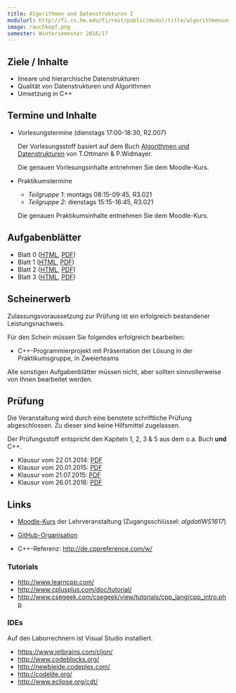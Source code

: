 ```yaml
---
title: Algorithmen und Datenstrukturen I
modulurl: http://fi.cs.hm.edu/fi/rest/public/modul/title/algorithmenunddatenstruktureni
image: rauchkopf.png
semester: Wintersemester 2016/17
---
```


<div class="row">
<div class="span6">

## Ziele / Inhalte

-   lineare und hierarchische Datenstrukturen
-   Qualität von Datenstrukturen und Algorithmen
-   Umsetzung in C++

## Termine und Inhalte

-   Vorlesungstermine (dienstags 17:00-18:30, R2.007)

    Der Vorlesungsstoff basiert auf dem Buch [Algorithmen und Datenstrukturen](http://link.springer.com/book/10.1007/978-3-8274-2804-2/page/1) von T.Ottmann & P.Widmayer.

    Die genauen Vorlesungsinhalte entnehmen Sie dem Moodle-Kurs.

-   Praktikumstermine

    -   *Teilgruppe 1*: montags 08:15-09:45, R3.021
    -   *Teilgruppe 2*: dienstags 15:15-16:45, R3.021

    Die genauen Praktikumsinhalte entnehmen Sie dem Moodle-Kurs.

## Aufgabenblätter

-   Blatt 0 ([HTML](https://dl.dropboxusercontent.com/u/13563262/lectures/algdat/html/Blatt00.html),
             [PDF](https://dl.dropboxusercontent.com/u/13563262/lectures/algdat/pdf/Blatt00.pdf))
-   Blatt 1 ([HTML](https://dl.dropboxusercontent.com/u/13563262/lectures/algdat/html/Blatt01.html),
             [PDF](https://dl.dropboxusercontent.com/u/13563262/lectures/algdat/pdf/Blatt01.pdf))
-   Blatt 2 ([HTML](https://dl.dropboxusercontent.com/u/13563262/lectures/algdat/html/Blatt02.html),
             [PDF](https://dl.dropboxusercontent.com/u/13563262/lectures/algdat/pdf/Blatt02.pdf))
-   Blatt 3 ([HTML](https://dl.dropboxusercontent.com/u/13563262/lectures/algdat/html/Blatt03.html),
             [PDF](https://dl.dropboxusercontent.com/u/13563262/lectures/algdat/pdf/Blatt03.pdf))
<!--
-   Blatt 4 --- Semesteraufgabe ([HTML](https://dl.dropboxusercontent.com/u/13563262/lectures/algdat/html/Blatt04.html),
             [PDF](https://dl.dropboxusercontent.com/u/13563262/lectures/algdat/pdf/Blatt04.pdf))
-   Blatt 5 --- Livecoding
    ([HTML](https://dl.dropboxusercontent.com/u/13563262/lectures/algdat/html/Blatt05.html),
             [PDF](https://dl.dropboxusercontent.com/u/13563262/lectures/algdat/pdf/Blatt05.pdf))
    -   Teilgruppe 1
    -   Teilgruppe 2
-->

</div>
<div class="span6">

## Scheinerwerb

Zulassungsvoraussetzung zur Prüfung ist ein erfolgreich bestandener Leistungsnachweis.

Für den Schein müssen Sie folgendes erfolgreich bearbeiten:

-   C++-Programmierprojekt mit Präsentation der Lösung in der Praktikumsgruppe, in Zweierteams

Alle sonstigen Aufgabenblätter müssen nicht, aber sollten sinnvollerweise von Ihnen bearbeitet werden.

## Prüfung

Die Veranstaltung wird durch eine benotete schriftliche Prüfung abgeschlossen. Zu
dieser sind keine Hilfsmittel zugelassen.

Der Prüfungsstoff entspricht den Kapiteln 1, 2, 3 & 5 aus dem o.a. Buch **und** C++.

-   Klausur vom 22.01.2014: [PDF](https://dl.dropboxusercontent.com/u/13563262/lectures/algdat/pdf/KlausurWS13.pdf)
-   Klausur vom 20.01.2015: [PDF](https://dl.dropboxusercontent.com/u/13563262/lectures/algdat/pdf/KlausurWS14.pdf)
-   Klausur vom 21.07.2015: [PDF](https://dl.dropboxusercontent.com/u/13563262/lectures/algdat/pdf/KlausurSS15.pdf)
-   Klausur vom 26.01.2016: [PDF](https://dl.dropboxusercontent.com/u/13563262/lectures/algdat/pdf/KlausurWS15.pdf)

## Links

-   [Moodle-Kurs](https://moodle.hm.edu/course/view.php?id=5450) der Lehrveranstaltung
    (Zugangsschlüssel: *algdatIWS1617*)

-   [GitHub-Organisation](https://github.com/algdat)

-   C++-Referenz: <http://de.cppreference.com/w/>

### Tutorials

-   <http://www.learncpp.com/>
-   <http://www.cplusplus.com/doc/tutorial/>
-   <http://www.csegeek.com/csegeek/view/tutorials/cpp_lang/cpp_intro.php>

### IDEs

Auf den Laborrechnern ist Visual Studio installiert.

-   <https://www.jetbrains.com/clion/>
-   <http://www.codeblocks.org/>
-   <http://newbieide.codeplex.com/>
-   <http://codelite.org/>
-   <http://www.eclipse.org/cdt/>

</div>
</div>
